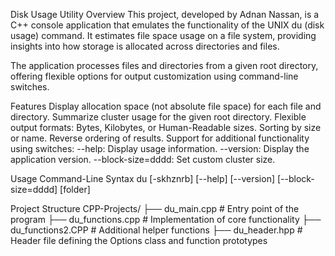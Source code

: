 Disk Usage Utility
Overview
This project, developed by Adnan Nassan, is a C++ console application that emulates the functionality of the UNIX du (disk usage) command. It estimates file space usage on a file system, providing insights into how storage is allocated across directories and files.

The application processes files and directories from a given root directory, offering flexible options for output customization using command-line switches.

Features
Display allocation space (not absolute file space) for each file and directory.
Summarize cluster usage for the given root directory.
Flexible output formats:
Bytes, Kilobytes, or Human-Readable sizes.
Sorting by size or name.
Reverse ordering of results.
Support for additional functionality using switches:
--help: Display usage information.
--version: Display the application version.
--block-size=dddd: Set custom cluster size.

Usage
Command-Line Syntax
du [-skhznrb] [--help] [--version] [--block-size=dddd] [folder]


Project Structure
CPP-Projects/
├── du_main.cpp       # Entry point of the program
├── du_functions.cpp  # Implementation of core functionality
├── du_functions2.CPP # Additional helper functions
├── du_header.hpp     # Header file defining the Options class and function prototypes
